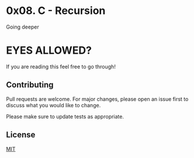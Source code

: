 # 0x08. C - Recursion

Going deeper

# EYES ALLOWED?

If you are reading this feel free to go through!
## Contributing
Pull requests are welcome. For major changes, please open an issue first to discuss what you would like to change.

Please make sure to update tests as appropriate.

## License
[MIT](https://choosealicense.com/licenses/mit/)